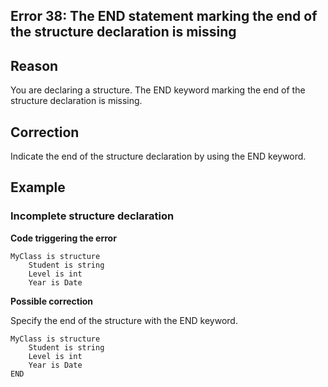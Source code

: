 
## Error 38: The END statement marking the end of the structure declaration is missing
			



<a name="NOTE1"></a>
<a name="NOTE1_1"></a>


## Reason
<a name="reason_ELTTEXTE000083"></a>
You are declaring a structure. The END keyword marking the end of the structure declaration is missing. 

<a name="NOTE2"></a>
<a name="NOTE2_1"></a>


## Correction
<a name="correction_ELTTEXTE000107"></a>
Indicate the end of the structure declaration by using the END keyword.

<a name="NOTE3"></a>
<a name="NOTE3_1"></a>


## Example
<a name="example_ELTTEXTE000131"></a>


### Incomplete structure declaration
<a name="incomplete_structure_declaration_ELTPARAGRAPHE000025"></a>

**Code triggering the error** 


```wl
MyClass is structure
	Student is string
	Level is int
	Year is Date
```




**Possible correction**

Specify the end of the structure with the END keyword.


```wl
MyClass is structure
	Student is string
	Level is int
	Year is Date
END
```



